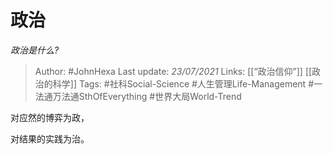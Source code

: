 # 政治
*政治是什么?*

> Author: #JohnHexa
Last update: *23/07/2021* 
Links: [[“政治信仰”]] [[政治的科学]] 
Tags: #社科Social-Science #人生管理Life-Management #一法通万法通SthOfEverything 
#世界大局World-Trend 

 
对应然的博弈为政，

对结果的实践为治。



